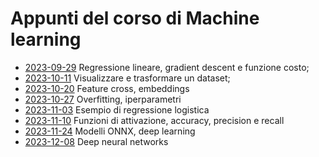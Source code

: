 # Appunti del corso di Machine learning

- [2023-09-29](2023-09-29) Regressione lineare, gradient descent e funzione costo;
- [2023-10-11](2023-10-11) Visualizzare e trasformare un dataset;
- [2023-10-20](2023-10-20) Feature cross, embeddings
- [2023-10-27](2023-10-27) Overfitting, iperparametri
- [2023-11-03](2023-11-03) Esempio di regressione logistica
- [2023-11-10](2023-11-10) Funzioni di attivazione, accuracy, precision e recall
- [2023-11-24](2023-11-24) Modelli ONNX, deep learning
- [2023-12-08](2023-12-08) Deep neural networks

